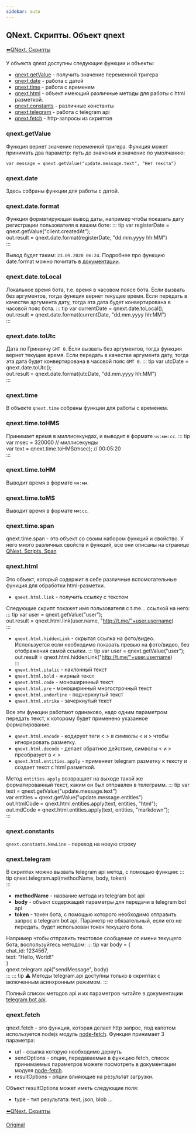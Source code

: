 ```yaml
---
sidebar: auto
---
```


## QNext. Скрипты. Объект qnext

[⬅️QNext. Скрипты](/docs-test/ph/script)



У объекта qnext доступны следующие функции и объекты:
* [qnext.getValue](#qnext.getvalue) - получить значение переменной тригера
* [qnext.date](#qnext.date) - работа с датой
* [qnext.time](#qnext.time) - работа с временем
* [qnext.html](#qnext.html) - объект имеющий различные методы для работы с html разметкой.
* [qnext.constants](#qnext.constants) - различные константы
* [qnext.telegram](#qnext.telegram) - работа с telegram api
* [qnext.fetch](#qnext.fetch) - http-запросы из скриптов
### qnext.getValue

Функция вернет значение переменной тригера. Функция может принимать два параметр: путь до значения и значение по умолчанию:

`var message = qnext.getValue("update.message.text", "Нет текста")`
### qnext.date

Здесь собраны функции для работы с датой.
### qnext.date.format

Функция форматирующая вывод даты, например чтобы показать дату регистрации пользователя в вашем боте:
::: tip
var registerDate = qnext.getValue("client.createdAt");<br>out.result = qnext.date.format(registerDate, "dd.mm.yyyy hh:MM")<br>
:::

Вывод будет таким: `23.09.2020 06:24`. Подробнее про функцию date.format можно почитать в [документации](https://www.npmjs.com/package/dateformat).
### qnext.date.toLocal

Локальное время бота, т.е. время в часовом поясе бота. Если вызвать без аргументов, тогда функция вернет текущее время. Если передать в качестве аргумента дату, тогда эта дата будет конвертирована в часовой пояс бота.
::: tip
var currentDate = qnext.date.toLocal();<br>out.result = qnext.date.format(currentDate, "dd.mm.yyyy hh:MM")<br>
:::
### qnext.date.toUtc

Дата по Гринвичу `GMT 0`. Если вызвать без аргументов, тогда функция вернет текущее время. Если передать в качестве аргумента дату, тогда эта дата будет конвертирована в часовой пояс `GMT 0`.
::: tip
var utcDate = qnext.date.toUtc();<br>out.result = qnext.date.format(utcDate, "dd.mm.yyyy hh:MM")<br>
:::
### qnext.time

В объекте `qnext.time` собраны функции для работы с временем.
### qnext.time.toHMS

Принимает время в миллисекундах, и выводит в формате `чч:мм:сс`.
::: tip
var msec = 320000 // миллисекунды<br>var text = qnext.time.toHMS(msec); // 00:05:20<br>
:::
### qnext.time.toHM

Выводит время в формате `чч:мм`.
### qnext.time.toMS

Выводит время в формате `мм:сс`.
### qnext.time.span

qnext.time.span - это объект со своим набором функций и свойство. У него много различных свойств и функций, все они описаны на странице [QNext. Scripts. Span](/docs-test/ph/script/span)
### qnext.html

Это объект, который содержит в себе различные вспомогательные функция для обработки html-разметки.
* `qnext.html.link` - получить ссылку с текстом

Следующие скрипт покажет имя пользователя с t.me... ссылкой на него:
::: tip
var user = qnext.getValue("user");<br>out.result = qnext.html.link(user.name, "http://t.me/"+user.username)<br>
:::
* `qnext.html.hiddenLink` - скрытая ссылка на фото/видео. Используется если необходимо показать превью на фото/видео, без отображения самой ссылки.
::: tip
var user = qnext.getValue("user");<br>out.result = qnext.html.hiddenLink("http://t.me/"+user.username)<br>
:::
* `qnext.html.italic` - наклонный текст
* `qnext.html.bold` - жирный текст
* `qnext.html.code` - моноширинный текст
* `qnext.html.pre` - моноширинный многострочный текст
* `qnext.html.underline` - подчеркнутый текст
* `qnext.html.strike` - зачеркнутый текст

Все эти функции работают одинаково, надо одним параметром передать текст, к которому будет применено указанное форматирование. 
* `qnext.html.encode` - кодирует теги < > в символы &lt; и &gt; чтобы игнорировать разметку.
* `qnext.html.decode` - делает обратное действие, символы &lt; и &gt; преобразует в < >
* `qnext.html.entities.apply` - применяет telegram разметку к тексту и создает текст с html разметкой.

Метод `entities.apply` возвращает на выходе такой же форматированный текст, каким он был отправлен в телеграмм. 
::: tip
var text = qnext.getValue("update.message.text")<br>var entities = qnext.getValue("update.message.entities")<br>out.htmlCode = qnext.html.entities.apply(text, entities, "html");<br>out.mdCode = qnext.html.entities.apply(text, entities, "markdown");<br>
:::


### qnext.constants

`qnext.constants.NewLine` - переход на новую строку


### qnext.telegram

В скриптах можно вызвать telegram api метод, с помощью функции:
::: tip
qnext.telegram.api(methodName, body, token)<br>
:::
* **methodName** - название метода из telegram bot api
* **body** - объект содержащий параметры для передачи в telegram bot api
* **token** - токен бота, с помощью которого необходимо отправить запрос в telegram bot api. Параметр не обязательный, если его не передать, будет использован токен текущего бота.

Например чтобы отправить текстовое сообщение от имени текущего бота, воспользуйтесь методом:
::: tip
var body = {<br>  chat_id: 1234567,<br>  text: "Hello, World!"<br>}<br>qnext.telegram.api("sendMessage", body)<br>
:::
::: tip
⚠️ Методы telegram.api доступны только в скриптах с включенным асинхронным режимом.
:::

Полный список методов api и их параметров читайте в документации [telegram bot api](https://core.telegram.org/bots/api).


### qnext.fetch

qnext.fetch - это функция, которая делает http запрос, под капотом используется nodejs модуль [node-fetch](https://www.npmjs.com/package/node-fetch). Функция принимает 3 параметра:
* url - ссылка которую необходимо дернуть
* sendOptions - опции, передаваемые в функцию fetch, список принимаемых параметров можете посмотреть в документации модуля [node-fetch](https://www.npmjs.com/package/node-fetch).
* resultOptions - опции влияющие на результат загрузки.

Объект resultOptions может иметь следующие поля:
* type - тип результата: text, json, blob ...





[⬅️QNext. Скрипты](/docs-test/ph/script)

[Original](https://telegra.ph/QNext-Scripts-Object-qnext-01-30)